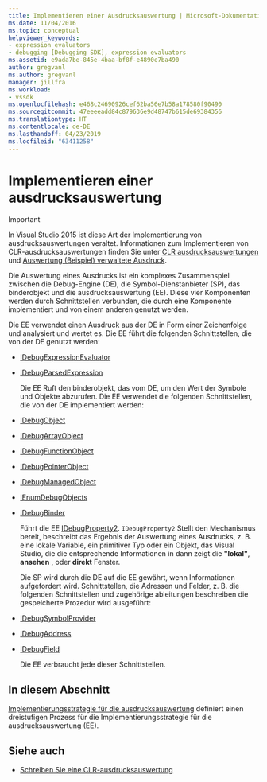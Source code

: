 ```yaml
---
title: Implementieren einer Ausdrucksauswertung | Microsoft-Dokumentation
ms.date: 11/04/2016
ms.topic: conceptual
helpviewer_keywords:
- expression evaluators
- debugging [Debugging SDK], expression evaluators
ms.assetid: e9ada7be-845e-4baa-bf8f-e4890e7ba490
author: gregvanl
ms.author: gregvanl
manager: jillfra
ms.workload:
- vssdk
ms.openlocfilehash: e468c24690926cef62ba56e7b58a178580f90490
ms.sourcegitcommit: 47eeeeadd84c879636e9d48747b615de69384356
ms.translationtype: HT
ms.contentlocale: de-DE
ms.lasthandoff: 04/23/2019
ms.locfileid: "63411258"
---
```

# <a name="implement-an-expression-evaluator"></a>Implementieren einer ausdrucksauswertung
> [!IMPORTANT]
> In Visual Studio 2015 ist diese Art der Implementierung von ausdrucksauswertungen veraltet. Informationen zum Implementieren von CLR-ausdrucksauswertungen finden Sie unter [CLR ausdrucksauswertungen](https://github.com/Microsoft/ConcordExtensibilitySamples/wiki/CLR-Expression-Evaluators) und [Auswertung (Beispiel) verwaltete Ausdruck](https://github.com/Microsoft/ConcordExtensibilitySamples/wiki/Managed-Expression-Evaluator-Sample).

 Die Auswertung eines Ausdrucks ist ein komplexes Zusammenspiel zwischen die Debug-Engine (DE), die Symbol-Dienstanbieter (SP), das binderobjekt und die ausdrucksauswertung (EE). Diese vier Komponenten werden durch Schnittstellen verbunden, die durch eine Komponente implementiert und von einem anderen genutzt werden.

 Die EE verwendet einen Ausdruck aus der DE in Form einer Zeichenfolge und analysiert und wertet es. Die EE führt die folgenden Schnittstellen, die von der DE genutzt werden:

- [IDebugExpressionEvaluator](../../extensibility/debugger/reference/idebugexpressionevaluator.md)

- [IDebugParsedExpression](../../extensibility/debugger/reference/idebugparsedexpression.md)

  Die EE Ruft den binderobjekt, das vom DE, um den Wert der Symbole und Objekte abzurufen. Die EE verwendet die folgenden Schnittstellen, die von der DE implementiert werden:

- [IDebugObject](../../extensibility/debugger/reference/idebugobject.md)

- [IDebugArrayObject](../../extensibility/debugger/reference/idebugarrayobject.md)

- [IDebugFunctionObject](../../extensibility/debugger/reference/idebugfunctionobject.md)

- [IDebugPointerObject](../../extensibility/debugger/reference/idebugpointerobject.md)

- [IDebugManagedObject](../../extensibility/debugger/reference/idebugmanagedobject.md)

- [IEnumDebugObjects](../../extensibility/debugger/reference/ienumdebugobjects.md)

- [IDebugBinder](../../extensibility/debugger/reference/idebugbinder.md)

  Führt die EE [IDebugProperty2](../../extensibility/debugger/reference/idebugproperty2.md). `IDebugProperty2` Stellt den Mechanismus bereit, beschreibt das Ergebnis der Auswertung eines Ausdrucks, z. B. eine lokale Variable, ein primitiver Typ oder ein Objekt, das Visual Studio, die die entsprechende Informationen in dann zeigt die **"lokal"**, **ansehen** , oder **direkt** Fenster.

  Die SP wird durch die DE auf die EE gewährt, wenn Informationen aufgefordert wird. Schnittstellen, die Adressen und Felder, z. B. die folgenden Schnittstellen und zugehörige ableitungen beschreiben die gespeicherte Prozedur wird ausgeführt:

- [IDebugSymbolProvider](../../extensibility/debugger/reference/idebugsymbolprovider.md)

- [IDebugAddress](../../extensibility/debugger/reference/idebugaddress.md)

- [IDebugField](../../extensibility/debugger/reference/idebugfield.md)

  Die EE verbraucht jede dieser Schnittstellen.

## <a name="in-this-section"></a>In diesem Abschnitt
 [Implementierungsstrategie für die ausdrucksauswertung](../../extensibility/debugger/expression-evaluator-implementation-strategy.md) definiert einen dreistufigen Prozess für die Implementierungsstrategie für die ausdrucksauswertung (EE).

## <a name="see-also"></a>Siehe auch
- [Schreiben Sie eine CLR-ausdrucksauswertung](../../extensibility/debugger/writing-a-common-language-runtime-expression-evaluator.md)